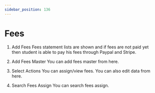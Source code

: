 ```yaml
---
sidebar_position: 136
---
```

 
# Fees
1. Add Fees
Fees statement lists are shown and if fees are not paid yet then student is able to pay his fees through Paypal and Stripe.

2. Add Fees Master
You can add fees master from here.

3. Select Actions
You can assign/view fees. You can also edit data from here.

4. Search Fees Assign
You can search fees assign.